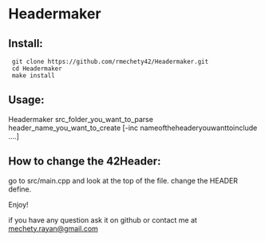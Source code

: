 # Headermaker


## Install:
 ```
  git clone https://github.com/rmechety42/Headermaker.git
  cd Headermaker
  make install
```


## Usage:

  Headermaker src_folder_you_want_to_parse header_name_you_want_to_create [-inc nameoftheheaderyouwanttoinclude ....]

## How to change the 42Header:
  go to src/main.cpp and look at the top of the file. change the HEADER define.



Enjoy!

if you have any question ask it on github or contact me at mechety.rayan@gmail.com
